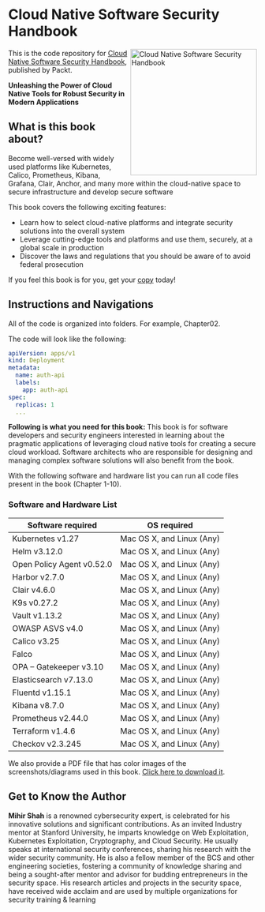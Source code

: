 # Cloud Native Software Security Handbook

<a href="https://www.packtpub.com/product/cloud-native-software-security-handbook/9781837636983"><img src="https://content.packt.com/B19675/cover_image_small.jpg" alt="Cloud Native Software Security Handbook" height="256px" align="right"></a>

This is the code repository for [Cloud Native Software Security Handbook](https://www.packtpub.com/product/cloud-native-software-security-handbook/9781837636983), published by Packt.

**Unleashing the Power of Cloud Native Tools for Robust Security in Modern Applications**

## What is this book about?
Become well-versed with widely used platforms like Kubernetes, Calico, Prometheus, Kibana, Grafana, Clair, Anchor, and many more within the cloud-native space to secure infrastructure and develop secure software

This book covers the following exciting features:
* Learn how to select cloud-native platforms and integrate security solutions into the overall system
* Leverage cutting-edge tools and platforms and use them, securely, at a global scale in production
* Discover the laws and regulations that you should be aware of to avoid federal prosecution


If you feel this book is for you, get your [copy](https://a.co/d/4qQ66IQ) today!


## Instructions and Navigations
All of the code is organized into folders. For example, Chapter02.

The code will look like the following:
```yaml
apiVersion: apps/v1 
kind: Deployment 
metadata: 
  name: auth-api 
  labels: 
    app: auth-api 
spec: 
  replicas: 1 
  ...
```

**Following is what you need for this book:**
This book is for software developers and security engineers interested in learning about the pragmatic applications of leveraging cloud native tools for creating a secure cloud workload. Software architects who are responsible for designing and managing complex software solutions will also benefit from the book.

With the following software and hardware list you can run all code files present in the book (Chapter 1-10).
### Software and Hardware List
Software required | OS required |
| ------------------------------------ | --------------------------------- |
| Kubernetes v1.27 | Mac OS X, and Linux (Any) |
| Helm v3.12.0 | Mac OS X, and Linux (Any) |
| Open Policy Agent v0.52.0 | Mac OS X, and Linux (Any) |
| Harbor v2.7.0 | Mac OS X, and Linux (Any) |
| Clair v4.6.0  | Mac OS X, and Linux (Any) |
| K9s v0.27.2  | Mac OS X, and Linux (Any) |
| Vault v1.13.2 | Mac OS X, and Linux (Any) |
| OWASP ASVS v4.0 | Mac OS X, and Linux (Any) |
| Calico v3.25  | Mac OS X, and Linux (Any) |
| Falco | Mac OS X, and Linux (Any) |
| OPA – Gatekeeper v3.10  | Mac OS X, and Linux (Any) |
| Elasticsearch v7.13.0 | Mac OS X, and Linux (Any) |
| Fluentd v1.15.1  | Mac OS X, and Linux (Any) |
| Kibana v8.7.0 | Mac OS X, and Linux (Any) |
| Prometheus v2.44.0 | Mac OS X, and Linux (Any) |
| Terraform v1.4.6  | Mac OS X, and Linux (Any) |
| Checkov v2.3.245  | Mac OS X, and Linux (Any) |


We also provide a PDF file that has color images of the screenshots/diagrams used in this book. [Click here to download it](). <!--- Link to be provided by the editor -->

## Get to Know the Author
**Mihir Shah**
is a renowned cybersecurity expert, is celebrated for his innovative solutions and significant contributions. As an invited Industry mentor at Stanford University, he imparts knowledge on Web Exploitation, Kubernetes Exploitation, Cryptography, and Cloud Security. He usually speaks at international security conferences, sharing his research with the wider security community. He is also a fellow member of the BCS and other engineering societies, fostering a community of knowledge sharing and being a sought-after mentor and advisor for budding entrepreneurs in the security space. His research articles and projects in the security space, have received wide acclaim and are used by multiple organizations for security training & learning

